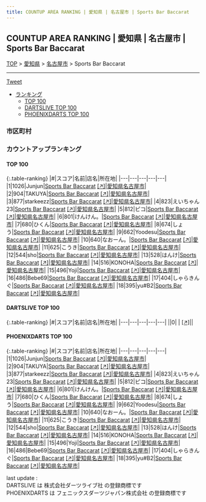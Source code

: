 ```yaml
---
title: COUNTUP AREA RANKING | 愛知県 | 名古屋市 | Sports Bar Baccarat
---
```

## COUNTUP AREA RANKING | 愛知県 | 名古屋市 | Sports Bar Baccarat

[TOP](/darts/rank/) > [愛知県](/darts/rank/愛知県/) > [名古屋市](/darts/rank/愛知県/名古屋市/) > Sports Bar Baccarat

___

<a href="https://twitter.com/share?ref_src=twsrc%5Etfw" data-text="COUNTUP AREA RANKING | 愛知県名古屋市Sports Bar Baccarat" class="twitter-share-button" data-hashtags="DARTSLIVE,PHOENIXDARTS,darts,ダーツ" data-show-count="false">Tweet</a>

* [ランキング](#カウントアップランキング)
    * [TOP 100](#top-100)
    * [DARTSLIVE TOP 100](#dartslive-top-100)
    * [PHOENIXDARTS TOP 100](#phoenixdarts-top-100)

### 市区町村

<ul>

</ul>

### カウントアップランキング

#### TOP 100



{:.table-ranking}
|#|スコア|名前|店名|所在地|
|---|---|---|---|---|
|1|1026|<span class="rank-name-pd">Junjun</span>|<a href="/darts/rank/shops/72445.html">Sports Bar Baccarat</a> <a href="https://vs.phoenixdarts.com/jp/shop/shopDetailInfo/s_72445?s_seq=72445">[↗]</a>|<a href="/darts/rank/愛知県/名古屋市">愛知県名古屋市</a>|
|2|904|<span class="rank-name-pd">TAKUYA</span>|<a href="/darts/rank/shops/72445.html">Sports Bar Baccarat</a> <a href="https://vs.phoenixdarts.com/jp/shop/shopDetailInfo/s_72445?s_seq=72445">[↗]</a>|<a href="/darts/rank/愛知県/名古屋市">愛知県名古屋市</a>|
|3|877|<span class="rank-name-pd">starkeezz</span>|<a href="/darts/rank/shops/72445.html">Sports Bar Baccarat</a> <a href="https://vs.phoenixdarts.com/jp/shop/shopDetailInfo/s_72445?s_seq=72445">[↗]</a>|<a href="/darts/rank/愛知県/名古屋市">愛知県名古屋市</a>|
|4|823|<span class="rank-name-pd">えいちゃん23</span>|<a href="/darts/rank/shops/72445.html">Sports Bar Baccarat</a> <a href="https://vs.phoenixdarts.com/jp/shop/shopDetailInfo/s_72445?s_seq=72445">[↗]</a>|<a href="/darts/rank/愛知県/名古屋市">愛知県名古屋市</a>|
|5|812|<span class="rank-name-pd">ピコ</span>|<a href="/darts/rank/shops/72445.html">Sports Bar Baccarat</a> <a href="https://vs.phoenixdarts.com/jp/shop/shopDetailInfo/s_72445?s_seq=72445">[↗]</a>|<a href="/darts/rank/愛知県/名古屋市">愛知県名古屋市</a>|
|6|801|<span class="rank-name-pd">けんけん。</span>|<a href="/darts/rank/shops/72445.html">Sports Bar Baccarat</a> <a href="https://vs.phoenixdarts.com/jp/shop/shopDetailInfo/s_72445?s_seq=72445">[↗]</a>|<a href="/darts/rank/愛知県/名古屋市">愛知県名古屋市</a>|
|7|680|<span class="rank-name-pd">ひくん</span>|<a href="/darts/rank/shops/72445.html">Sports Bar Baccarat</a> <a href="https://vs.phoenixdarts.com/jp/shop/shopDetailInfo/s_72445?s_seq=72445">[↗]</a>|<a href="/darts/rank/愛知県/名古屋市">愛知県名古屋市</a>|
|8|674|<span class="rank-name-pd">しょう</span>|<a href="/darts/rank/shops/72445.html">Sports Bar Baccarat</a> <a href="https://vs.phoenixdarts.com/jp/shop/shopDetailInfo/s_72445?s_seq=72445">[↗]</a>|<a href="/darts/rank/愛知県/名古屋市">愛知県名古屋市</a>|
|9|662|<span class="rank-name-pd">Yoodesu</span>|<a href="/darts/rank/shops/72445.html">Sports Bar Baccarat</a> <a href="https://vs.phoenixdarts.com/jp/shop/shopDetailInfo/s_72445?s_seq=72445">[↗]</a>|<a href="/darts/rank/愛知県/名古屋市">愛知県名古屋市</a>|
|10|640|<span class="rank-name-pd">なおーん。</span>|<a href="/darts/rank/shops/72445.html">Sports Bar Baccarat</a> <a href="https://vs.phoenixdarts.com/jp/shop/shopDetailInfo/s_72445?s_seq=72445">[↗]</a>|<a href="/darts/rank/愛知県/名古屋市">愛知県名古屋市</a>|
|11|625|<span class="rank-name-pd">こうき</span>|<a href="/darts/rank/shops/72445.html">Sports Bar Baccarat</a> <a href="https://vs.phoenixdarts.com/jp/shop/shopDetailInfo/s_72445?s_seq=72445">[↗]</a>|<a href="/darts/rank/愛知県/名古屋市">愛知県名古屋市</a>|
|12|544|<span class="rank-name-pd">sho</span>|<a href="/darts/rank/shops/72445.html">Sports Bar Baccarat</a> <a href="https://vs.phoenixdarts.com/jp/shop/shopDetailInfo/s_72445?s_seq=72445">[↗]</a>|<a href="/darts/rank/愛知県/名古屋市">愛知県名古屋市</a>|
|13|528|<span class="rank-name-pd">はんけ</span>|<a href="/darts/rank/shops/72445.html">Sports Bar Baccarat</a> <a href="https://vs.phoenixdarts.com/jp/shop/shopDetailInfo/s_72445?s_seq=72445">[↗]</a>|<a href="/darts/rank/愛知県/名古屋市">愛知県名古屋市</a>|
|14|516|<span class="rank-name-pd">KONOHA</span>|<a href="/darts/rank/shops/72445.html">Sports Bar Baccarat</a> <a href="https://vs.phoenixdarts.com/jp/shop/shopDetailInfo/s_72445?s_seq=72445">[↗]</a>|<a href="/darts/rank/愛知県/名古屋市">愛知県名古屋市</a>|
|15|496|<span class="rank-name-pd">Yoji</span>|<a href="/darts/rank/shops/72445.html">Sports Bar Baccarat</a> <a href="https://vs.phoenixdarts.com/jp/shop/shopDetailInfo/s_72445?s_seq=72445">[↗]</a>|<a href="/darts/rank/愛知県/名古屋市">愛知県名古屋市</a>|
|16|486|<span class="rank-name-pd">Bebe69</span>|<a href="/darts/rank/shops/72445.html">Sports Bar Baccarat</a> <a href="https://vs.phoenixdarts.com/jp/shop/shopDetailInfo/s_72445?s_seq=72445">[↗]</a>|<a href="/darts/rank/愛知県/名古屋市">愛知県名古屋市</a>|
|17|404|<span class="rank-name-pd">しゃらきんぐ</span>|<a href="/darts/rank/shops/72445.html">Sports Bar Baccarat</a> <a href="https://vs.phoenixdarts.com/jp/shop/shopDetailInfo/s_72445?s_seq=72445">[↗]</a>|<a href="/darts/rank/愛知県/名古屋市">愛知県名古屋市</a>|
|18|395|<span class="rank-name-pd">yu#B2</span>|<a href="/darts/rank/shops/72445.html">Sports Bar Baccarat</a> <a href="https://vs.phoenixdarts.com/jp/shop/shopDetailInfo/s_72445?s_seq=72445">[↗]</a>|<a href="/darts/rank/愛知県/名古屋市">愛知県名古屋市</a>|


#### DARTSLIVE TOP 100



{:.table-ranking}
|#|スコア|名前|店名|所在地|
|---|---|---|---|---|
||0|<span class="rank-name-dl"> </span>|<a href="/darts/rank/shops/.html"></a> <a href="">[↗]</a>|<a href="/darts/rank//"></a>|


#### PHOENIXDARTS TOP 100



{:.table-ranking}
|#|スコア|名前|店名|所在地|
|---|---|---|---|---|
|1|1026|<span class="rank-name-pd">Junjun</span>|<a href="/darts/rank/shops/72445.html">Sports Bar Baccarat</a> <a href="https://vs.phoenixdarts.com/jp/shop/shopDetailInfo/s_72445?s_seq=72445">[↗]</a>|<a href="/darts/rank/愛知県/名古屋市">愛知県名古屋市</a>|
|2|904|<span class="rank-name-pd">TAKUYA</span>|<a href="/darts/rank/shops/72445.html">Sports Bar Baccarat</a> <a href="https://vs.phoenixdarts.com/jp/shop/shopDetailInfo/s_72445?s_seq=72445">[↗]</a>|<a href="/darts/rank/愛知県/名古屋市">愛知県名古屋市</a>|
|3|877|<span class="rank-name-pd">starkeezz</span>|<a href="/darts/rank/shops/72445.html">Sports Bar Baccarat</a> <a href="https://vs.phoenixdarts.com/jp/shop/shopDetailInfo/s_72445?s_seq=72445">[↗]</a>|<a href="/darts/rank/愛知県/名古屋市">愛知県名古屋市</a>|
|4|823|<span class="rank-name-pd">えいちゃん23</span>|<a href="/darts/rank/shops/72445.html">Sports Bar Baccarat</a> <a href="https://vs.phoenixdarts.com/jp/shop/shopDetailInfo/s_72445?s_seq=72445">[↗]</a>|<a href="/darts/rank/愛知県/名古屋市">愛知県名古屋市</a>|
|5|812|<span class="rank-name-pd">ピコ</span>|<a href="/darts/rank/shops/72445.html">Sports Bar Baccarat</a> <a href="https://vs.phoenixdarts.com/jp/shop/shopDetailInfo/s_72445?s_seq=72445">[↗]</a>|<a href="/darts/rank/愛知県/名古屋市">愛知県名古屋市</a>|
|6|801|<span class="rank-name-pd">けんけん。</span>|<a href="/darts/rank/shops/72445.html">Sports Bar Baccarat</a> <a href="https://vs.phoenixdarts.com/jp/shop/shopDetailInfo/s_72445?s_seq=72445">[↗]</a>|<a href="/darts/rank/愛知県/名古屋市">愛知県名古屋市</a>|
|7|680|<span class="rank-name-pd">ひくん</span>|<a href="/darts/rank/shops/72445.html">Sports Bar Baccarat</a> <a href="https://vs.phoenixdarts.com/jp/shop/shopDetailInfo/s_72445?s_seq=72445">[↗]</a>|<a href="/darts/rank/愛知県/名古屋市">愛知県名古屋市</a>|
|8|674|<span class="rank-name-pd">しょう</span>|<a href="/darts/rank/shops/72445.html">Sports Bar Baccarat</a> <a href="https://vs.phoenixdarts.com/jp/shop/shopDetailInfo/s_72445?s_seq=72445">[↗]</a>|<a href="/darts/rank/愛知県/名古屋市">愛知県名古屋市</a>|
|9|662|<span class="rank-name-pd">Yoodesu</span>|<a href="/darts/rank/shops/72445.html">Sports Bar Baccarat</a> <a href="https://vs.phoenixdarts.com/jp/shop/shopDetailInfo/s_72445?s_seq=72445">[↗]</a>|<a href="/darts/rank/愛知県/名古屋市">愛知県名古屋市</a>|
|10|640|<span class="rank-name-pd">なおーん。</span>|<a href="/darts/rank/shops/72445.html">Sports Bar Baccarat</a> <a href="https://vs.phoenixdarts.com/jp/shop/shopDetailInfo/s_72445?s_seq=72445">[↗]</a>|<a href="/darts/rank/愛知県/名古屋市">愛知県名古屋市</a>|
|11|625|<span class="rank-name-pd">こうき</span>|<a href="/darts/rank/shops/72445.html">Sports Bar Baccarat</a> <a href="https://vs.phoenixdarts.com/jp/shop/shopDetailInfo/s_72445?s_seq=72445">[↗]</a>|<a href="/darts/rank/愛知県/名古屋市">愛知県名古屋市</a>|
|12|544|<span class="rank-name-pd">sho</span>|<a href="/darts/rank/shops/72445.html">Sports Bar Baccarat</a> <a href="https://vs.phoenixdarts.com/jp/shop/shopDetailInfo/s_72445?s_seq=72445">[↗]</a>|<a href="/darts/rank/愛知県/名古屋市">愛知県名古屋市</a>|
|13|528|<span class="rank-name-pd">はんけ</span>|<a href="/darts/rank/shops/72445.html">Sports Bar Baccarat</a> <a href="https://vs.phoenixdarts.com/jp/shop/shopDetailInfo/s_72445?s_seq=72445">[↗]</a>|<a href="/darts/rank/愛知県/名古屋市">愛知県名古屋市</a>|
|14|516|<span class="rank-name-pd">KONOHA</span>|<a href="/darts/rank/shops/72445.html">Sports Bar Baccarat</a> <a href="https://vs.phoenixdarts.com/jp/shop/shopDetailInfo/s_72445?s_seq=72445">[↗]</a>|<a href="/darts/rank/愛知県/名古屋市">愛知県名古屋市</a>|
|15|496|<span class="rank-name-pd">Yoji</span>|<a href="/darts/rank/shops/72445.html">Sports Bar Baccarat</a> <a href="https://vs.phoenixdarts.com/jp/shop/shopDetailInfo/s_72445?s_seq=72445">[↗]</a>|<a href="/darts/rank/愛知県/名古屋市">愛知県名古屋市</a>|
|16|486|<span class="rank-name-pd">Bebe69</span>|<a href="/darts/rank/shops/72445.html">Sports Bar Baccarat</a> <a href="https://vs.phoenixdarts.com/jp/shop/shopDetailInfo/s_72445?s_seq=72445">[↗]</a>|<a href="/darts/rank/愛知県/名古屋市">愛知県名古屋市</a>|
|17|404|<span class="rank-name-pd">しゃらきんぐ</span>|<a href="/darts/rank/shops/72445.html">Sports Bar Baccarat</a> <a href="https://vs.phoenixdarts.com/jp/shop/shopDetailInfo/s_72445?s_seq=72445">[↗]</a>|<a href="/darts/rank/愛知県/名古屋市">愛知県名古屋市</a>|
|18|395|<span class="rank-name-pd">yu#B2</span>|<a href="/darts/rank/shops/72445.html">Sports Bar Baccarat</a> <a href="https://vs.phoenixdarts.com/jp/shop/shopDetailInfo/s_72445?s_seq=72445">[↗]</a>|<a href="/darts/rank/愛知県/名古屋市">愛知県名古屋市</a>|


<div class="footer border-top border-gray-light mt-5 pt-3 text-right text-gray">
    last update : <span style="font-weight: italic" id="foot_last_modified"></span><br />
    DARTSLIVE は 株式会社ダーツライブ社 の登録商標です<br />
    PHOENIXDARTS は フェニックスダーツジャパン株式会社 の登録商標です<br />
</div>

<script src="https://cdnjs.cloudflare.com/ajax/libs/jquery.tablesorter/2.31.3/js/jquery.tablesorter.min.js" integrity="sha512-qzgd5cYSZcosqpzpn7zF2ZId8f/8CHmFKZ8j7mU4OUXTNRd5g+ZHBPsgKEwoqxCtdQvExE5LprwwPAgoicguNg==" crossorigin="anonymous" referrerpolicy="no-referrer"></script>
<link rel="stylesheet" href="https://cdnjs.cloudflare.com/ajax/libs/jquery.tablesorter/2.31.3/css/theme.default.min.css" integrity="sha512-wghhOJkjQX0Lh3NSWvNKeZ0ZpNn+SPVXX1Qyc9OCaogADktxrBiBdKGDoqVUOyhStvMBmJQ8ZdMHiR3wuEq8+w==" crossorigin="anonymous" referrerpolicy="no-referrer" />
<script>
$(function() {
    $(".table-ranking").tablesorter({sortList:[[0, 0]]});
    $("#foot_last_modified").text(formatDate(new Date(document.lastModified), 'yyyy-MM-dd HH:mm:ss'));
});
</script>

<script async src="https://platform.twitter.com/widgets.js" charset="utf-8"></script>